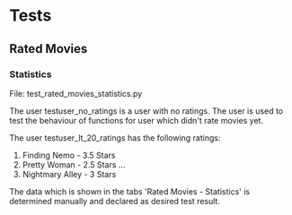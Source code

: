 # Tests

## Rated Movies

### Statistics

File: test_rated_movies_statistics.py

The user testuser_no_ratings is a user with no ratings.
The user is used to test the behaviour of functions for user which didn't rate movies yet.

The user testuser_lt_20_ratings has the following ratings:
1. Finding Nemo - 3.5 Stars
2. Pretty Woman - 2.5 Stars
...
10. Nightmary Alley - 3 Stars

The data which is shown in the tabs 'Rated Movies - Statistics' 
is determined manually and declared as desired test result.